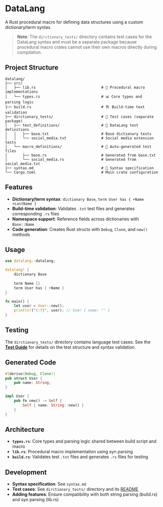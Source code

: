 # DataLang

A Rust procedural macro for defining data structures using a custom dictionary/term syntax.

> **Note**: The `dirctionary_tests/` directory contains test cases for the DataLang syntax and must be a separate package because procedural macro crates cannot use their own macros directly during compilation.

## Project Structure

```
datalang/
├── src/
│   ├── lib.rs                              # 🔧 Procedural macro implementations
│   └── types.rs                            # 📊 Core types and parsing logic
├── build.rs                                # 🏗️ Build-time text validation
├── dirctionary_tests/                      # 🧪 Test cases (separate package)
│   ├── text_definitions/                   # 📝 DataLang test definitions  
│   │   ├── base.txt                        # Base dictionary tests
│   │   └── social_media.txt                # Social media extension tests
│   └── macro_definitions/                  # 🤖 Auto-generated test files
│       ├── base.rs                         # Generated from base.txt
│       └── social_media.rs                 # Generated from social_media.txt
├── syntax.md                               # 📖 Syntax specification
└── Cargo.toml                              # Main crate configuration
```

## Features

- **Dictionary/term syntax**: `dictionary Base`, `term User has { +Name +LastName }`
- **Build-time validation**: Validates `.txt` test files and generates corresponding `.rs` files  
- **Namespace support**: Reference fields across dictionaries with `Base::Name`
- **Code generation**: Creates Rust structs with `Debug`, `Clone`, and `new()` methods

## Usage

```rust
use datalang::datalang;

datalang! {
    dictionary Base
    
    term Name {}
    term User has { +Name }
}

fn main() {
    let user = User::new();
    println!("{:?}", user); // User { name: "" }
}
```

## Testing

The `dirctionary_tests/` directory contains language test cases. See the **[Test Guide](dirctionary_tests/README.md)** for details on the test structure and syntax validation.

## Generated Code

```rust  
#[derive(Debug, Clone)]
pub struct User {
    pub name: String,
}

impl User {
    pub fn new() -> Self {
        Self { name: String::new() }
    }
}
```

## Architecture

- **`types.rs`**: Core types and parsing logic shared between build script and macro
- **`lib.rs`**: Procedural macro implementation using syn parsing  
- **`build.rs`**: Validates test `.txt` files and generates `.rs` files for testing

## Development

- **Syntax specification**: See `syntax.md`
- **Test cases**: See `dirctionary_tests/` directory and its [README](dirctionary_tests/README.md)
- **Adding features**: Ensure compatibility with both string parsing (build.rs) and syn parsing (lib.rs)
